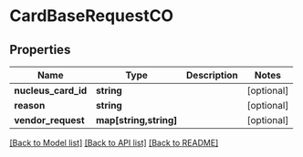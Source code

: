 # CardBaseRequestCO

## Properties
Name | Type | Description | Notes
------------ | ------------- | ------------- | -------------
**nucleus_card_id** | **string** |  | [optional] 
**reason** | **string** |  | [optional] 
**vendor_request** | **map[string,string]** |  | [optional] 

[[Back to Model list]](../README.md#documentation-for-models) [[Back to API list]](../README.md#documentation-for-api-endpoints) [[Back to README]](../README.md)


